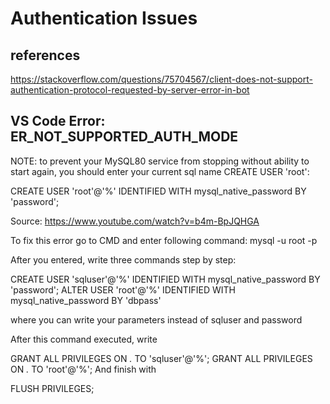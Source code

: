 # Authentication Issues

## references

<https://stackoverflow.com/questions/75704567/client-does-not-support-authentication-protocol-requested-by-server-error-in-bot>

## VS Code Error: ER_NOT_SUPPORTED_AUTH_MODE

NOTE: to prevent your MySQL80 service from stopping without ability to start again, you should enter your current sql name CREATE USER 'root':

CREATE USER 'root'@'%' IDENTIFIED WITH mysql_native_password BY 'password';

Source: <https://www.youtube.com/watch?v=b4m-BpJQHGA>

To fix this error go to CMD and enter following command: mysql -u root -p

After you entered, write three commands step by step:

CREATE USER 'sqluser'@'%' IDENTIFIED WITH mysql_native_password BY 'password';
ALTER USER 'root'@'%' IDENTIFIED WITH mysql_native_password BY 'dbpass'

where you can write your parameters instead of sqluser and password

After this command executed, write

GRANT ALL PRIVILEGES ON *.* TO 'sqluser'@'%';
GRANT ALL PRIVILEGES ON *.* TO 'root'@'%';
And finish with

FLUSH PRIVILEGES;
